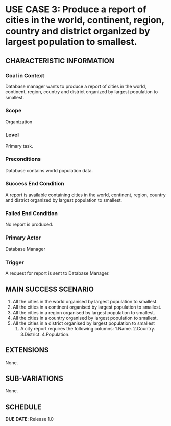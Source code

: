 # USE CASE 3: Produce a report of cities in the world, continent, region, country and district organized by largest population to smallest.

## CHARACTERISTIC INFORMATION

### Goal in Context

Database manager wants to produce a report of cities in the world, continent, region, country and district organized by largest population to smallest.

### Scope

Organization

### Level

Primary task.

### Preconditions

Database contains world population data.

### Success End Condition

A report is available containing cities in the world, continent, region, country and district organized by largest population to smallest.

### Failed End Condition

No report is produced.

### Primary Actor

Database Manager

### Trigger

A request for report is sent to Database Manager.

## MAIN SUCCESS SCENARIO


1. All the cities in the world organised by largest population to smallest.
2. All the cities in a continent organised by largest population to smallest.
3. All the cities in a region organised by largest population to smallest.
4. All the cities in a country organised by largest population to smallest.
5. All the cities in a district organised by largest population to smallest
   1. A city report requires the following columns:
   1.Name.
   2.Country.
   3.District.
   4.Population.

## EXTENSIONS

None.

## SUB-VARIATIONS

None.

## SCHEDULE

**DUE DATE**: Release 1.0